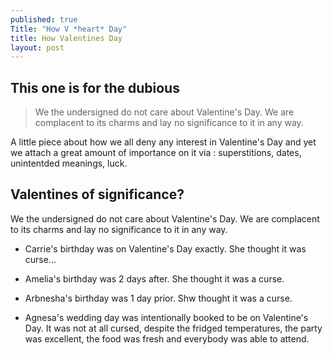 ```yaml
---
published: true
Title: "How V *heart* Day"
title: How Valentines Day
layout: post
---
```




## This one is for the dubious


> We the undersigned do not care about Valentine's Day. We are complacent to its charms and lay no significance to it in any way.


A little piece about how we all deny any interest in Valentine's Day and yet we attach a great amount of importance on it via :  superstitions, dates, unintentded meanings, luck.

## Valentines of significance?

We the undersigned do not care about Valentine's Day. We are complacent to its charms and lay no significance to it in any way.

- Carrie's birthday was on Valentine's Day exactly.  She thought it was curse...

- Amelia's birthday was 2 days after.  She thought it was a curse.

- Arbnesha's birthday was 1 day prior. Shw thought it was a curse.

- Agnesa's wedding day was intentionally booked to be on Valentine's Day.  It was not at all cursed, despite the fridged temperatures, the party was excellent, the food was fresh and everybody was able to attend.
